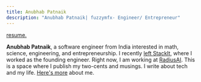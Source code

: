 ```yaml
---
title: Anubhab Patnaik
description: "Anubhab Patnaik| fuzzymfx- Engineer/ Entrepreneur"
---
```


[<span class="date gray">resume.</span>](/resume.pdf)

**Anubhab Patnaik**, a software engineer from India interested in math, science, engineering, and entrepreneurship. I recently [left StackIt](https://www.linkedin.com/feed/update/urn:li:activity:7145664348022013952/), where I worked as the founding engineer. Right now, I am working at [RadiusAI](https://radius.ai/). This is a space where I publish my two-cents and musings. I write about tech and my life. [Here's more](/about.html) about me.
